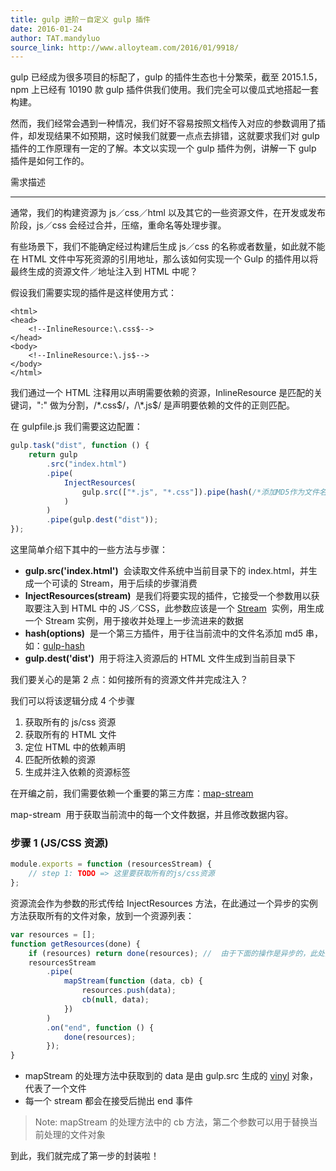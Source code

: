 ```yaml
---
title: gulp 进阶－自定义 gulp 插件
date: 2016-01-24
author: TAT.mandyluo
source_link: http://www.alloyteam.com/2016/01/9918/
---
```


<!-- {% raw %} - for jekyll -->

gulp 已经成为很多项目的标配了，gulp 的插件生态也十分繁荣，截至 2015.1.5，npm 上已经有 10190 款 gulp 插件供我们使用。我们完全可以傻瓜式地搭起一套构建。

然而，我们经常会遇到一种情况，我们好不容易按照文档传入对应的参数调用了插件，却发现结果不如预期，这时候我们就要一点点去排错，这就要求我们对 gulp 插件的工作原理有一定的了解。本文以实现一个 gulp 插件为例，讲解一下 gulp 插件是如何工作的。

需求描述  

* * *

通常，我们的构建资源为 js／css／html 以及其它的一些资源文件，在开发或发布阶段，js／css 会经过合并，压缩，重命名等处理步骤。

有些场景下，我们不能确定经过构建后生成 js／css 的名称或者数量，如此就不能在 HTML 文件中写死资源的引用地址，那么该如何实现一个 Gulp 的插件用以将最终生成的资源文件／地址注入到 HTML 中呢？

假设我们需要实现的插件是这样使用方式：

    <html>
    <head>
        <!--InlineResource:\.css$-->
    </head>
    <body>
        <!--InlineResource:\.js$-->
    </body>
    </html>

我们通过一个 HTML 注释用以声明需要依赖的资源，InlineResource 是匹配的关键词，":" 做为分割，/\*.css$/，/\*.js$/ 是声明要依赖的文件的正则匹配。

在 gulpfile.js 我们需要这边配置：

```javascript
gulp.task("dist", function () {
    return gulp
        .src("index.html")
        .pipe(
            InjectResources(
                gulp.src(["*.js", "*.css"]).pipe(hash(/*添加MD5作为文件名*/))
            )
        )
        .pipe(gulp.dest("dist"));
});
```

这里简单介绍下其中的一些方法与步骤：

-   **gulp.src('index.html')**  会读取文件系统中当前目录下的 index.html，并生成一个可读的 Stream，用于后续的步骤消费
-   **InjectResources(stream)**  是我们将要实现的插件，它接受一个参数用以获取要注入到 HTML 中的 JS／CSS，此参数应该是一个 [Stream](https://github.com/substack/stream-handbook)  实例，用生成一个 Stream 实例，用于接收并处理上一步流进来的数据
-   **hash(options)**  是一个第三方插件，用于往当前流中的文件名添加 md5 串，如：[gulp-hash](https://github.com/Dragory/gulp-hash)
-   **gulp.dest('dist')**  用于将注入资源后的 HTML 文件生成到当前目录下

我们要关心的是第 2 点：如何接所有的资源文件并完成注入？

我们可以将该逻辑分成 4 个步骤

1.  获取所有的 js/css 资源
2.  获取所有的 HTML 文件
3.  定位 HTML 中的依赖声明
4.  匹配所依赖的资源
5.  生成并注入依赖的资源标签

在开编之前，我们需要依赖一个重要的第三方库：[map-stream](https://github.com/dominictarr/map-stream)

map-stream  用于获取当前流中的每一个文件数据，并且修改数据内容。

### 步骤 1 (JS/CSS 资源)

```javascript
module.exports = function (resourcesStream) {
    // step 1: TODO => 这里要获取所有的js/css资源
};
```

资源流会作为参数的形式传给 InjectResources 方法，在此通过一个异步的实例方法获取所有的文件对象，放到一个资源列表：

```javascript
var resources = [];
function getResources(done) {
    if (resources) return done(resources); //  由于下面的操作是异步的，此处要有锁...
    resourcesStream
        .pipe(
            mapStream(function (data, cb) {
                resources.push(data);
                cb(null, data);
            })
        )
        .on("end", function () {
            done(resources);
        });
}
```

-   mapStream 的处理方法中获取到的 data 是由 gulp.src 生成的 [vinyl](https://github.com/gulpjs/vinyl) 对象，代表了一个文件
-   每一个 stream 都会在接受后抛出 end 事件

> Note: mapStream 的处理方法中的 cb 方法，第二个参数可以用于替换当前处理的文件对象

到此，我们就完成了第一步的封装啦！


<!-- {% endraw %} - for jekyll -->